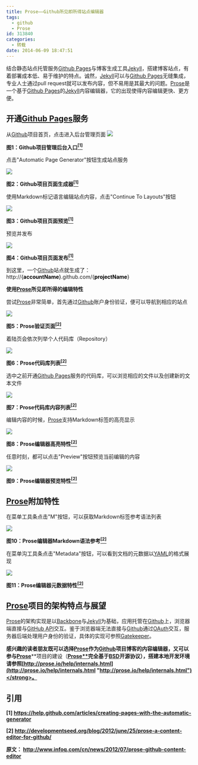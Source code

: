 ```yaml
---
title: Prose——Github所见即所得站点编辑器
tags:
  - github
  - Prose
id: 313840
categories:
  - 转载
date: 2014-06-09 18:47:51
---
```


结合静态站点托管服务[Github Pages](http://pages.github.com/)与博客生成工具[Jekyll](https://github.com/mojombo/jekyll)，搭建博客站点，有着部署成本低、易于维护的特点。诚然，[Jekyll](https://github.com/mojombo/jekyll)可以与[Github Pages](http://pages.github.com/)无缝集成，专业人士通过pull request就可以发布内容，但不易用是其最大的问题。[Prose](http://prose.io/)是一个基于[Github Pages](http://pages.github.com/)的[Jekyll](https://github.com/mojombo/jekyll)内容编辑器，它的出现使得内容编辑更快、更方便。

## **开通**[**Github Pages**](http://pages.github.com/)**服务**

从[Github](https://github.com)项目首页，点击进入后台管理页面
![](https://res.infoq.com/news/2012/07/prose-github-content-editor/zh/resources/20120520-dhb4uhf7gx977wfwqbg36wsnxu.png)

**图1：Github项目管理后台入口[<sup>[1]</sup>](#_Ref1)**

点击"Automatic Page Generator"按钮生成站点服务

![](https://res.infoq.com/news/2012/07/prose-github-content-editor/zh/resources/20120602-cqg5dkfeiqd85m5ghah6k1tnff.png)

**图2：Github项目页面生成器[<sup>[1]</sup>](#_Ref1)**

使用Markdown标记语言编辑站点内容，点击"Continue To Layouts"按钮

![](https://res.infoq.com/news/2012/07/prose-github-content-editor/zh/resources/page-generator-picker.png)

**图3：Github项目页面预览[<sup>[1]</sup>](#_Ref1)**

预览并发布

![](https://res.infoq.com/news/2012/07/prose-github-content-editor/zh/resources/page-generator-publish.png)

**图4：Github项目页面发布[<sup>[1]</sup>](#_Ref1)**

到这里，一个[Github](https://github.com)站点就生成了：http://<span style="color: #000000;">{**accountName**}</span>.github.com/{**<span style="color: #000000;">projectName</span>**}

**使用**[**Prose**](http://prose.io/)**所见即所得的编辑特性**

尝试[Prose](http://prose.io/)非常简单，首先通过[Github](https://github.com/)账户身份验证，便可以导航到相应的站点

![](https://res.infoq.com/news/2012/07/prose-github-content-editor/zh/resources/7441016028_3afa9a6397.jpg)

**图5：Prose验证页面[<sup>[2]</sup>](#_Ref2)**

着陆页会依次列举个人代码库（Repository）

![](https://res.infoq.com/news/2012/07/prose-github-content-editor/zh/resources/7441015894_f6866937f5.jpg)

**图6：Prose代码库列表[<sup>[2]</sup>](#_Ref2)**

选中之前开通[Github Pages](http://pages.github.com/)服务的代码库，可以浏览相应的文件以及创建新的文本文件

![](https://res.infoq.com/news/2012/07/prose-github-content-editor/zh/resources/7441016120_903bacee4d.jpg)

**图7：Prose代码库内容列表[<sup>[2]</sup>](#_Ref2)**

编辑内容的时候，[Prose](http://prose.io/)支持Markdown标签的高亮显示

![](https://res.infoq.com/news/2012/07/prose-github-content-editor/zh/resources/7441016244_3d4d614a25.jpg)

**图8：Prose编辑器高亮特性[<sup>[2]</sup>](#_Ref2)**

任意时刻，都可以点击"Preview"按钮预览当前编辑的内容

![](https://res.infoq.com/news/2012/07/prose-github-content-editor/zh/resources/7441016420_2c2a215a5f.jpg)

**图9：Prose编辑器预览特性[<sup>[2]</sup>](#_Ref2)**

## [**Prose**](http://prose.io/)**附加特性**

在菜单工具条点击"M"按钮，可以获取Markdown标签参考语法列表

![](https://res.infoq.com/news/2012/07/prose-github-content-editor/zh/resources/synta.jpg)


**图10：Prose编辑器Markdown语法参考[<sup>[2]</sup>](#_Ref2)**

在菜单沟工具条点击"Metadata"按钮，可以看到文档的元数据以[YAML](http://www.yaml.org/)的格式展现

![](https://res.infoq.com/news/2012/07/prose-github-content-editor/zh/resources/meta.jpg)

**图11：Prose编辑器元数据特性[<sup>[2]</sup>](#_Ref2)**

## [**Prose**](http://prose.io/)**项目的架构特点与展望**

[Prose](http://prose.io/)的架构实现是以[Backbone](http://backbonejs.org/)与[Jekyll](https://github.com/mojombo/jekyll)为基础，应用托管在[Github](https://github.com/)上，浏览器端直接与[GitHub API](http://developer.github.com/v3/)交互。鉴于浏览器端无法直接与[Github](https://github.com/)通过[OAuth](http://en.wikipedia.org/wiki/OAuth)交互，服务器后端处理用户身份的验证，具体的实现可参照[Gatekeeper](https://github.com/prose/gatekeeper)。

**感兴趣的读者朋友既可以选择**[**Prose**](http://prose.io/)**作为**[**Github**](https://github.com/)**项目博客的内容编辑器，又可以参与**[**Prose**](http://prose.io/)**项目的建设（[<strong>Prose**](http://prose.io/)完全基于[BSD](http://en.wikipedia.org/wiki/BSD_licenses)开源协议），搭建本地开发环境请参照[http://prose.io/help/internals.html](http://prose.io/help/internals.html "http://prose.io/help/internals.html")</strong>。

## **引用**

<a name="_Ref1"></a>[1] https://help.github.com/articles/creating-pages-with-the-automatic-generator

<a name="_Ref2"></a>[2] http://developmentseed.org/blog/2012/june/25/prose-a-content-editor-for-github/

原文： http://www.infoq.com/cn/news/2012/07/prose-github-content-editor
